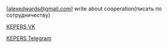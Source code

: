   <a href="mailto:alexedwards@gmail.com">[alexedwards@gmail.com]</a>
  write about cooperation(писать по сотрудничеству)
      
  <a href="https://vk.com/kepers_jerks">KEPERS VK</a>
       
  <a href="https://t.me/keperstg">KEPERS Telegram</a>
        
